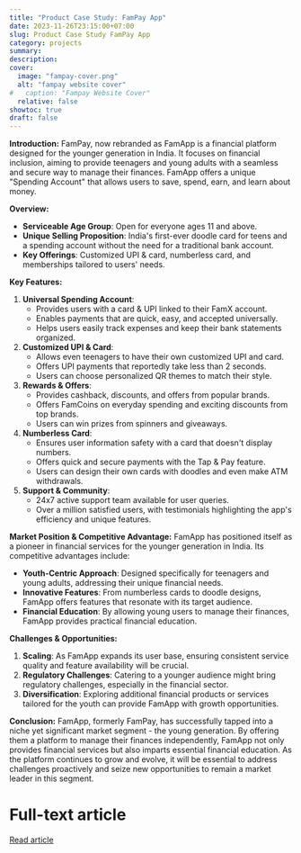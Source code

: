 ```yaml
---
title: "Product Case Study: FamPay App"
date: 2023-11-26T23:15:00+07:00
slug: Product Case Study FamPay App
category: projects
summary:
description:
cover:
  image: "fampay-cover.png"
  alt: "fampay website cover"
#   caption: "Fampay Website Cover"
  relative: false
showtoc: true
draft: false
---
```


**Introduction:**
FamPay, now rebranded as FamApp is a financial platform designed for the younger generation in India. It focuses on financial inclusion, aiming to provide teenagers and young adults with a seamless and secure way to manage their finances. FamApp offers a unique "Spending Account" that allows users to save, spend, earn, and learn about money.

**Overview:**

- **Serviceable Age Group**: Open for everyone ages 11 and above.
- **Unique Selling Proposition**: India's first-ever doodle card for teens and a spending account without the need for a traditional bank account.
- **Key Offerings**: Customized UPI & card, numberless card, and memberships tailored to users' needs.

**Key Features:**

1. **Universal Spending Account**:
    - Provides users with a card & UPI linked to their FamX account.
    - Enables payments that are quick, easy, and accepted universally.
    - Helps users easily track expenses and keep their bank statements organized.
2. **Customized UPI & Card**:
    - Allows even teenagers to have their own customized UPI and card.
    - Offers UPI payments that reportedly take less than 2 seconds.
    - Users can choose personalized QR themes to match their style.
3. **Rewards & Offers**:
    - Provides cashback, discounts, and offers from popular brands.
    - Offers FamCoins on everyday spending and exciting discounts from top brands.
    - Users can win prizes from spinners and giveaways.
4. **Numberless Card**:
    - Ensures user information safety with a card that doesn't display numbers.
    - Offers quick and secure payments with the Tap & Pay feature.
    - Users can design their own cards with doodles and even make ATM withdrawals.
5. **Support & Community**:
    - 24x7 active support team available for user queries.
    - Over a million satisfied users, with testimonials highlighting the app's efficiency and unique features.

**Market Position & Competitive Advantage:**
FamApp has positioned itself as a pioneer in financial services for the younger generation in India. Its competitive advantages include:

- **Youth-Centric Approach**: Designed specifically for teenagers and young adults, addressing their unique financial needs.
- **Innovative Features**: From numberless cards to doodle designs, FamApp offers features that resonate with its target audience.
- **Financial Education**: By allowing young users to manage their finances, FamApp provides practical financial education.

**Challenges & Opportunities:**

1. **Scaling**: As FamApp expands its user base, ensuring consistent service quality and feature availability will be crucial.
2. **Regulatory Challenges**: Catering to a younger audience might bring regulatory challenges, especially in the financial sector.
3. **Diversification**: Exploring additional financial products or services tailored for the youth can provide FamApp with growth opportunities.

**Conclusion:**
FamApp, formerly FamPay, has successfully tapped into a niche yet significant market segment - the young generation. By offering them a platform to manage their finances independently, FamApp not only provides financial services but also imparts essential financial education. As the platform continues to grow and evolve, it will be essential to address challenges proactively and seize new opportunities to remain a market leader in this segment.

# Full-text article
[Read article](https://kprashant.notion.site/Product-Case-Study-FamPay-App-a31ce77220e5403ca5f22ea7f1fd3304)
